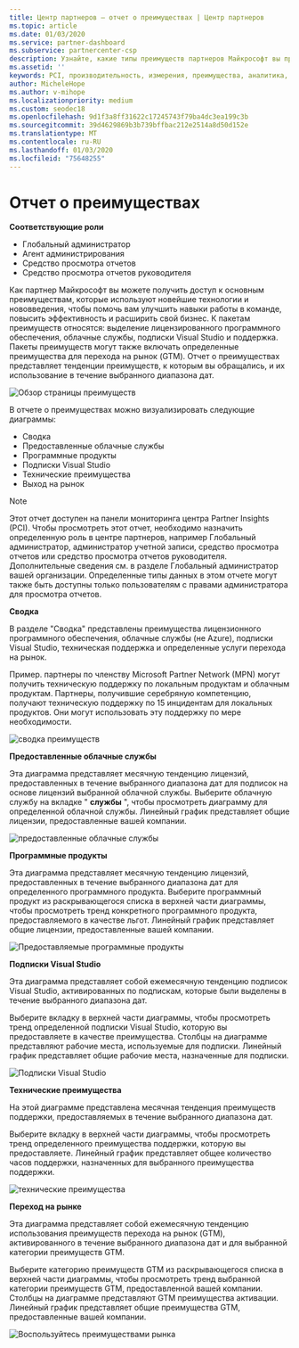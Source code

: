 ```yaml
---
title: Центр партнеров — отчет о преимуществах | Центр партнеров
ms.topic: article
ms.date: 01/03/2020
ms.service: partner-dashboard
ms.subservice: partnercenter-csp
description: Узнайте, какие типы преимуществ партнеров Майкрософт вы предоставили вам для роста бизнеса, повышения эффективности и улучшения навыков вашей команды.
ms.assetid: ''
keywords: PCI, производительность, измерения, преимущества, аналитика, отчет
author: MicheleHope
ms.author: v-mihope
ms.localizationpriority: medium
ms.custom: seodec18
ms.openlocfilehash: 9d1f3a8ff31622c17245743f79ba4dc3ea199c3b
ms.sourcegitcommit: 39d4629869b3b739bffbac212e2514a8d50d152e
ms.translationtype: MT
ms.contentlocale: ru-RU
ms.lasthandoff: 01/03/2020
ms.locfileid: "75648255"
---
```

# <a name="benefits-report"></a>Отчет о преимуществах

**Соответствующие роли**
- Глобальный администратор
- Агент администрирования
- Средство просмотра отчетов
- Средство просмотра отчетов руководителя

Как партнер Майкрософт вы можете получить доступ к основным преимуществам, которые используют новейшие технологии и нововведения, чтобы помочь вам улучшить навыки работы в команде, повысить эффективность и расширить свой бизнес. К пакетам преимуществ относятся: выделение лицензированного программного обеспечения, облачные службы, подписки Visual Studio и поддержка. Пакеты преимуществ могут также включать определенные преимущества для перехода на рынок (GTM). Отчет о преимуществах представляет тенденции преимуществ, к которым вы обращались, и их использование в течение выбранного диапазона дат.

![Обзор страницы преимуществ](images/pci/pci_benefits_intro_1.png)

В отчете о преимуществах можно визуализировать следующие диаграммы:

- Сводка
- Предоставленные облачные службы
- Программные продукты
- Подписки Visual Studio
- Технические преимущества
- Выход на рынок

 > [!NOTE]
 > Этот отчет доступен на панели мониторинга центра Partner Insights (PCI). Чтобы просмотреть этот отчет, необходимо назначить определенную роль в центре партнеров, например Глобальный администратор, администратор учетной записи, средство просмотра отчетов или средство просмотра отчетов руководителя. Дополнительные сведения см. в разделе Глобальный администратор вашей организации. Определенные типы данных в этом отчете могут также быть доступны только пользователям с правами администратора для просмотра отчетов.

**Сводка**

В разделе "Сводка" представлены преимущества лицензионного программного обеспечения, облачные службы (не Azure), подписки Visual Studio, техническая поддержка и определенные услуги перехода на рынок.

Пример. партнеры по членству Microsoft Partner Network (MPN) могут получить техническую поддержку по локальным продуктам и облачным продуктам. Партнеры, получившие серебряную компетенцию, получают техническую поддержку по 15 инцидентам для локальных продуктов. Они могут использовать эту поддержку по мере необходимости. 

![сводка преимуществ](images/pci/pci_benefits_summary_2.png)

**Предоставленные облачные службы**

Эта диаграмма представляет месячную тенденцию лицензий, предоставленных в течение выбранного диапазона дат для подписок на основе лицензий выбранной облачной службы.
Выберите облачную службу на вкладке " **службы** ", чтобы просмотреть диаграмму для определенной облачной службы. Линейный график представляет общие лицензии, предоставленные вашей компании.

![предоставленные облачные службы](images/pci/pci_benefits_cloud_services_granted_3.png)

**Программные продукты**

Эта диаграмма представляет месячную тенденцию лицензий, предоставленных в течение выбранного диапазона дат для определенного программного продукта. Выберите программный продукт из раскрывающегося списка в верхней части диаграммы, чтобы просмотреть тренд конкретного программного продукта, предоставляемого в качестве льгот. Линейный график представляет общие лицензии, предоставленные вашей компании.

![Предоставляемые программные продукты](images/pci/pci_benefits_software_products_granted_4.png)

**Подписки Visual Studio**

Эта диаграмма представляет собой ежемесячную тенденцию подписок Visual Studio, активированных по подпискам, которые были выделены в течение выбранного диапазона дат.

Выберите вкладку в верхней части диаграммы, чтобы просмотреть тренд определенной подписки Visual Studio, которую вы предоставляете в качестве преимущества. Столбцы на диаграмме представляют рабочие места, используемые для подписки. Линейный график представляет общие рабочие места, назначенные для подписки.

![Подписки Visual Studio](images/pci/pci_benefits_visual_studio_subscriptions_5.png)

**Технические преимущества**

На этой диаграмме представлена месячная тенденция преимуществ поддержки, предоставляемых в течение выбранного диапазона дат.

Выберите вкладку в верхней части диаграммы, чтобы просмотреть тренд определенного преимущества поддержки, которую вы предоставляете. Линейный график представляет общее количество часов поддержки, назначенных для выбранного преимущества поддержки.

![технические преимущества](images/pci/pci_benefits_technical_benefits_6.png)

**Переход на рынке**

Эта диаграмма представляет собой ежемесячную тенденцию использования преимуществ перехода на рынок (GTM), активированного в течение выбранного диапазона дат и для выбранной категории преимуществ GTM.

Выберите категорию преимуществ GTM из раскрывающегося списка в верхней части диаграммы, чтобы просмотреть тренд выбранной категории преимуществ GTM, предоставленной вашей компании. Столбцы на диаграмме представляют GTM преимущества активации. Линейный график представляет общие преимущества GTM, предоставленные вашей компании.

![Воспользуйтесь преимуществами рынка](images/pci/pci_benefits_go_to_market_7.png)

